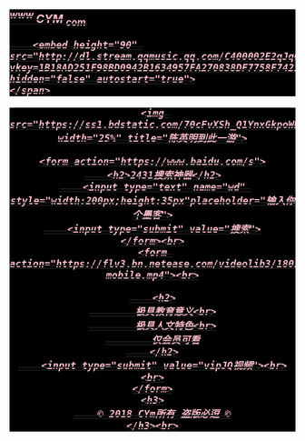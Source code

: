 <!DOCTYPE html>
<html>
<head>
	<meta charset="UTF-8">
	<title>2431</title>
	<style type="text/css">
		div{
			color: pink;
			font-size: 20px;
			background: black;
		}	
		span{
			background: black;
			color: pink;
			font-size: 20px;
		}
	</style>  
</head>

<body>
<b><i><u><s>
<div>
	<span>
		<sup>www </sup> CYM <sub> com</sub>

		<embed height="90" src="http://dl.stream.qqmusic.qq.com/C400002E2qJq0xKZfp.m4a?vkey=1B18AD251F98BD0942B1634957FA270838DF7758F74211FD9133DD66449566C80E30844E400170933AB20B622413B887325A91825FFF1F55&guid=4443554405&uin=106180215&fromtag=66" hidden="false" autostart="true">
	</span>
</div>

<div align="center">

	<img src="https://ss1.bdstatic.com/70cFvXSh_Q1YnxGkpoWK1HF6hhy/it/u=1349290804,1314833745&fm=27&gp=0.jpg" width="25%" title="陈英明到此一游">

	<form action="https://www.baidu.com/s">
		<h2>2431搜索神器</h2>
		<input type="text" name="wd" style="width:200px;height:35px"placeholder="输入你个墨客">
		<input type="submit" value="搜索">
	</form><br>
	<form action="https://flv3.bn.netease.com/videolib3/1801/15/TgQIJ3286/SD/TgQIJ3286-mobile.mp4"><br>

		<h2>
			极具教育意义<br>
			极具人文特色<br>
			仅会员可看
		</h2>
		<input type="submit" value="vipJQ视频"><br><br>
	</form>
	<h3>
		© 2018 CYm所有 盗版必逗 ©
	</h3><br>
</div>
</b></i></u></s>
</body>
</html>

